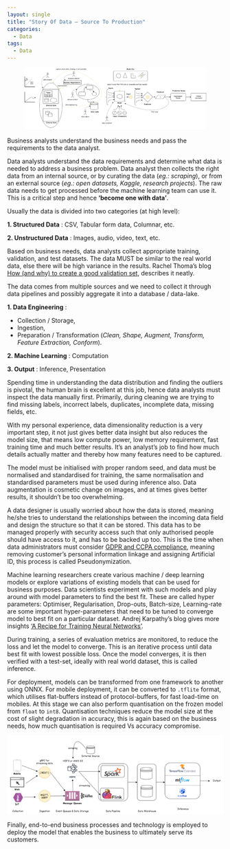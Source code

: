 ```yaml
---
layout: single
title: "Story Of Data — Source To Production"
categories:
  - Data
tags:
  - Data
---
```

<figure class="center">
  <img src="/assets/images/StoryOfData.png" alt="">
</figure>

Business analysts understand the business needs and pass the requirements to the data analyst.

Data analysts understand the data requirements and determine what data is needed to address a business problem. Data analyst then collects the right data from an internal source, or by curating the data (*eg.: scraping*), or from an external source (*eg.: open datasets, Kaggle, research projects*). The raw data needs to get processed before the machine learning team can use it. This is a critical step and hence **‘become one with data’**.

Usually the data is divided into two categories (at high level):

**1. Structured Data** : CSV, Tabular form data, Columnar, etc.

**2. Unstructured Data** : Images, audio, video, text, etc.

Based on business needs, data analysts collect appropriate training, validation, and test datasets. The data MUST be similar to the real world data, else there will be high variance in the results. Rachel Thoma’s blog [How (and why) to create a good validation set](https://www.fast.ai/2017/11/13/validation-sets/), describes it neatly.

The data comes from multiple sources and we need to collect it through data pipelines and possibly aggregate it into a database / data-lake.

**1. Data Engineering** :
- Collection / Storage,
- Ingestion,
- Preparation / Transformation (*Clean, Shape, Augment, Transform, Feature Extraction, Conform*).

**2. Machine Learning** : Computation

**3. Output** : Inference, Presentation

Spending time in understanding the data distribution and finding the outliers is pivotal, the human brain is excellent at this job, hence data analysts must inspect the data manually first. Primarily, during cleaning we are trying to find missing labels, incorrect labels, duplicates, incomplete data, missing fields, etc.

With my personal experience, data dimensionality reduction is a very important step, it not just gives better data insight but also reduces the model size, that means low compute power, low memory requirement, fast training time and much better results. It’s an analyst’s job to find how much details actually matter and thereby how many features need to be captured.

The model must be initialised with proper random seed, and data must be normalised and standardised for training, the same normalisation and standardised parameters must be used during inference also. Data augmentation is cosmetic change on images, and at times gives better results, it shouldn’t be too overwhelming.

A data designer is usually worried about how the data is stored, meaning he/she tries to understand the relationships between the incoming data field and design the structure so that it can be stored. This data has to be managed properly with security access such that only authorised people should have access to it, and has to be backed up too. This is the time when data administrators must consider [GDPR and CCPA compliance](https://mdeore.medium.com/dataset-assessment-framework-2ab1499d054a), meaning removing customer’s personal information linkage and assigning Artificial ID, this process is called Pseudonymization.

Machine learning researchers create various machine / deep learning models or explore variations of existing models that can be used for business purposes. Data scientists experiment with such models and play around with model parameters to find the best fit. These are called hyper parameters: Optimiser, Regularisation, Drop-outs, Batch-size, Learning-rate are some important hyper-parameters that need to be tuned to converge model to best fit on a particular dataset. Andrej Karpathy’s blog gives more insights [‘A Recipe for Training Neural Networks’](http://karpathy.github.io/2019/04/25/recipe/).

During training, a series of evaluation metrics are monitored, to reduce the loss and let the model to converge. This is an iterative process until data best fit with lowest possible loss. Once the model converges, it is then verified with a test-set, ideally with real world dataset, this is called inference.

For deployment, models can be transformed from one framework to another using ONNX. For mobile deployment, it can be converted to `.tflite` format, which utilises flat-buffers instead of protocol-buffers, for fast load-time on mobiles. At this stage we can also perform quantisation on the frozen model from `float` to `int8`. Quantisation techniques reduce the model size at the cost of slight degradation in accuracy, this is again based on the business needs, how much quantisation is required Vs accuracy compromise.

![Data Processing Pipeline](/assets/images/DataProcessDeployment.png)

Finally, end-to-end business processes and technology is employed to deploy the model that enables the business to ultimately serve its customers.
